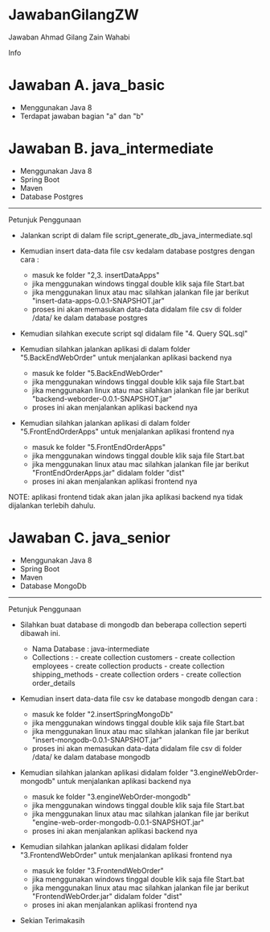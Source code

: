 # JawabanGilangZW
Jawaban Ahmad Gilang Zain Wahabi

Info

Jawaban A. java_basic
======================================
- Menggunakan Java 8
- Terdapat jawaban bagian "a" dan "b"


Jawaban B. java_intermediate
======================================
- Menggunakan Java 8
- Spring Boot
- Maven
- Database Postgres
--------------------------------------
Petunjuk Penggunaan
- Jalankan script di dalam file script_generate_db_java_intermediate.sql

- Kemudian insert data-data file csv kedalam database postgres dengan cara : 
	- masuk ke folder "2,3. insertDataApps"
	- jika menggunakan windows tinggal double klik saja file Start.bat
	- jika menggunakan linux atau mac silahkan jalankan file jar berikut "insert-data-apps-0.0.1-SNAPSHOT.jar"
	- proses ini akan memasukan data-data didalam file csv di folder /data/ ke dalam database postgres

- Kemudian silahkan execute script sql didalam file "4. Query SQL.sql"

- Kemudian silahkan jalankan aplikasi di dalam folder "5.BackEndWebOrder" untuk menjalankan aplikasi backend nya
	- masuk ke folder "5.BackEndWebOrder"
	- jika menggunakan windows tinggal double klik saja file Start.bat
	- jika menggunakan linux atau mac silahkan jalankan file jar berikut "backend-weborder-0.0.1-SNAPSHOT.jar"
	- proses ini akan menjalankan aplikasi backend nya

- Kemudian silahkan jalankan aplikasi di dalam folder "5.FrontEndOrderApps" untuk menjalankan aplikasi frontend nya
	- masuk ke folder "5.FrontEndOrderApps"
	- jika menggunakan windows tinggal double klik saja file Start.bat
	- jika menggunakan linux atau mac silahkan jalankan file jar berikut "FrontEndOrderApps.jar" didalam folder "dist"
	- proses ini akan menjalankan aplikasi frontend nya
	
NOTE: aplikasi frontend tidak akan jalan jika aplikasi backend nya tidak dijalankan terlebih dahulu.


Jawaban C. java_senior
======================================
- Menggunakan Java 8
- Spring Boot
- Maven
- Database MongoDb
--------------------------------------
Petunjuk Penggunaan
- Silahkan buat database di mongodb dan beberapa collection seperti dibawah ini.
	- Nama Database : java-intermediate
	- Collections :
			- create collection customers
			- create collection employees
			- create collection products
			- create collection shipping_methods
			- create collection orders
			- create collection order_details

- Kemudian insert data-data file csv ke database mongodb dengan cara : 
	- masuk ke folder "2.insertSpringMongoDb"
	- jika menggunakan windows tinggal double klik saja file Start.bat
	- jika menggunakan linux atau mac silahkan jalankan file jar berikut "insert-mongodb-0.0.1-SNAPSHOT.jar"
	- proses ini akan memasukan data-data didalam file csv di folder /data/ ke dalam database mongodb

- Kemudian silahkan jalankan aplikasi didalam folder "3.engineWebOrder-mongodb" untuk menjalankan aplikasi backend nya
	- masuk ke folder "3.engineWebOrder-mongodb"
	- jika menggunakan windows tinggal double klik saja file Start.bat
	- jika menggunakan linux atau mac silahkan jalankan file jar berikut "engine-web-order-mongodb-0.0.1-SNAPSHOT.jar"
	- proses ini akan menjalankan aplikasi backend nya
	
- Kemudian silahkan jalankan aplikasi didalam folder "3.FrontendWebOrder" untuk menjalankan aplikasi frontend nya
	- masuk ke folder "3.FrontendWebOrder"
	- jika menggunakan windows tinggal double klik saja file Start.bat
	- jika menggunakan linux atau mac silahkan jalankan file jar berikut "FrontendWebOrder.jar" didalam folder "dist"
	- proses ini akan menjalankan aplikasi frontend nya
	
- Sekian Terimakasih
